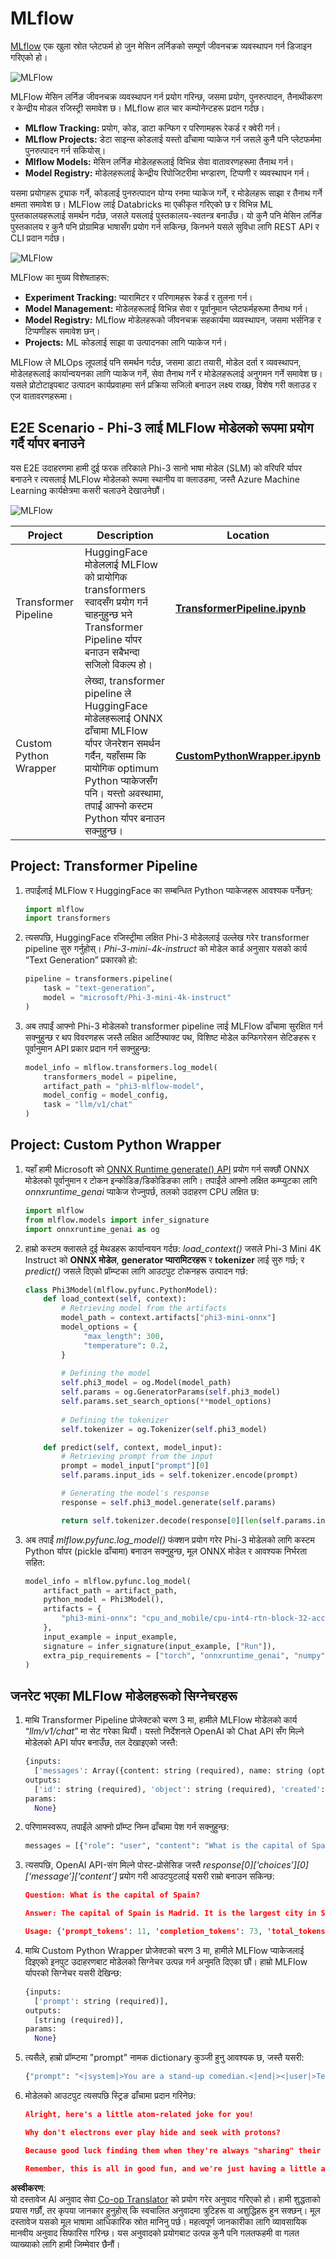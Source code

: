 <!--
CO_OP_TRANSLATOR_METADATA:
{
  "original_hash": "f61c383bbf0c3dac97e43f833c258731",
  "translation_date": "2025-05-09T18:35:45+00:00",
  "source_file": "md/02.Application/01.TextAndChat/Phi3/E2E_Phi-3-MLflow.md",
  "language_code": "ne"
}
-->
# MLflow

[MLflow](https://mlflow.org/) एक खुला स्रोत प्लेटफर्म हो जुन मेसिन लर्निङको सम्पूर्ण जीवनचक्र व्यवस्थापन गर्न डिजाइन गरिएको हो।

![MLFlow](../../../../../../translated_images/MlFlowmlops.e5d74ef39e988d267f5da3174105d728e556b25cee7d686689174acb1f07a11a.ne.png)

MLFlow मेसिन लर्निङ जीवनचक्र व्यवस्थापन गर्न प्रयोग गरिन्छ, जसमा प्रयोग, पुनरुत्पादन, तैनाथीकरण र केन्द्रीय मोडल रजिस्ट्री समावेश छ। MLflow हाल चार कम्पोनेन्टहरू प्रदान गर्दछ।

- **MLflow Tracking:** प्रयोग, कोड, डाटा कन्फिग र परिणामहरू रेकर्ड र क्वेरी गर्न।
- **MLflow Projects:** डेटा साइन्स कोडलाई यस्तो ढाँचामा प्याकेज गर्न जसले कुनै पनि प्लेटफर्ममा पुनरुत्पादन गर्न सकियोस्।
- **Mlflow Models:** मेसिन लर्निङ मोडेलहरूलाई विभिन्न सेवा वातावरणहरूमा तैनाथ गर्न।
- **Model Registry:** मोडेलहरूलाई केन्द्रीय रिपोजिटरीमा भण्डारण, टिप्पणी र व्यवस्थापन गर्न।

यसमा प्रयोगहरू ट्र्याक गर्ने, कोडलाई पुनरुत्पादन योग्य रनमा प्याकेज गर्ने, र मोडेलहरू साझा र तैनाथ गर्ने क्षमता समावेश छ। MLFlow लाई Databricks मा एकीकृत गरिएको छ र विभिन्न ML पुस्तकालयहरूलाई समर्थन गर्दछ, जसले यसलाई पुस्तकालय-स्वतन्त्र बनाउँछ। यो कुनै पनि मेसिन लर्निङ पुस्तकालय र कुनै पनि प्रोग्रामिङ भाषासँग प्रयोग गर्न सकिन्छ, किनभने यसले सुविधा लागि REST API र CLI प्रदान गर्दछ।

![MLFlow](../../../../../../translated_images/MLflow2.74e3f1a430b83b5379854d81f4d2d125b6e5a0f35f46b57625761d1f0597bc53.ne.png)

MLFlow का मुख्य विशेषताहरू:

- **Experiment Tracking:** प्यारामिटर र परिणामहरू रेकर्ड र तुलना गर्न।
- **Model Management:** मोडेलहरूलाई विभिन्न सेवा र पूर्वानुमान प्लेटफर्महरूमा तैनाथ गर्न।
- **Model Registry:** MLflow मोडेलहरूको जीवनचक्र सहकार्यमा व्यवस्थापन, जसमा भर्सनिङ र टिप्पणीहरू समावेश छन्।
- **Projects:** ML कोडलाई साझा वा उत्पादनका लागि प्याकेज गर्न।

MLFlow ले MLOps लूपलाई पनि समर्थन गर्दछ, जसमा डाटा तयारी, मोडेल दर्ता र व्यवस्थापन, मोडेलहरूलाई कार्यान्वयनका लागि प्याकेज गर्ने, सेवा तैनाथ गर्ने र मोडेलहरूलाई अनुगमन गर्ने समावेश छ। यसले प्रोटोटाइपबाट उत्पादन कार्यप्रवाहमा सर्न प्रक्रिया सजिलो बनाउन लक्ष्य राख्छ, विशेष गरी क्लाउड र एज वातावरणहरूमा।

## E2E Scenario - Phi-3 लाई MLFlow मोडेलको रूपमा प्रयोग गर्दै र्यापर बनाउने

यस E2E उदाहरणमा हामी दुई फरक तरिकाले Phi-3 सानो भाषा मोडेल (SLM) को वरिपरि र्यापर बनाउने र त्यसलाई MLFlow मोडेलको रूपमा स्थानीय वा क्लाउडमा, जस्तै Azure Machine Learning कार्यक्षेत्रमा कसरी चलाउने देखाउनेछौं।

![MLFlow](../../../../../../translated_images/MlFlow1.03b29de8b4a8f3706a3e7b229c94a81ece6e3ba983c78592ed332f3ef6efcfe0.ne.png)

| Project | Description | Location |
| ------------ | ----------- | -------- |
| Transformer Pipeline | HuggingFace मोडेललाई MLFlow को प्रायोगिक transformers स्वादसँग प्रयोग गर्न चाहनुहुन्छ भने Transformer Pipeline र्यापर बनाउन सबैभन्दा सजिलो विकल्प हो। | [**TransformerPipeline.ipynb**](../../../../../../code/06.E2E/E2E_Phi-3-MLflow_TransformerPipeline.ipynb) |
| Custom Python Wrapper | लेख्दा, transformer pipeline ले HuggingFace मोडेलहरूलाई ONNX ढाँचामा MLFlow र्यापर जेनरेशन समर्थन गर्दैन, यहाँसम्म कि प्रायोगिक optimum Python प्याकेजसँग पनि। यस्तो अवस्थामा, तपाईं आफ्नो कस्टम Python र्यापर बनाउन सक्नुहुन्छ। | [**CustomPythonWrapper.ipynb**](../../../../../../code/06.E2E/E2E_Phi-3-MLflow_CustomPythonWrapper.ipynb) |

## Project: Transformer Pipeline

1. तपाईंलाई MLFlow र HuggingFace का सम्बन्धित Python प्याकेजहरू आवश्यक पर्नेछन्:

    ``` Python
    import mlflow
    import transformers
    ```

2. त्यसपछि, HuggingFace रजिस्ट्रीमा लक्षित Phi-3 मोडेललाई उल्लेख गरेर transformer pipeline सुरु गर्नुहोस्। _Phi-3-mini-4k-instruct_ को मोडेल कार्ड अनुसार यसको कार्य “Text Generation” प्रकारको हो:

    ``` Python
    pipeline = transformers.pipeline(
        task = "text-generation",
        model = "microsoft/Phi-3-mini-4k-instruct"
    )
    ```

3. अब तपाईं आफ्नो Phi-3 मोडेलको transformer pipeline लाई MLFlow ढाँचामा सुरक्षित गर्न सक्नुहुन्छ र थप विवरणहरू जस्तै लक्षित आर्टिफ्याक्ट पथ, विशिष्ट मोडेल कन्फिगरेसन सेटिङहरू र पूर्वानुमान API प्रकार प्रदान गर्न सक्नुहुन्छ:

    ``` Python
    model_info = mlflow.transformers.log_model(
        transformers_model = pipeline,
        artifact_path = "phi3-mlflow-model",
        model_config = model_config,
        task = "llm/v1/chat"
    )
    ```

## Project: Custom Python Wrapper

1. यहाँ हामी Microsoft को [ONNX Runtime generate() API](https://github.com/microsoft/onnxruntime-genai) प्रयोग गर्न सक्छौं ONNX मोडेलको पूर्वानुमान र टोकन इन्कोडिङ/डिकोडिङका लागि। तपाईंले आफ्नो लक्षित कम्प्युटका लागि _onnxruntime_genai_ प्याकेज रोज्नुपर्छ, तलको उदाहरण CPU लक्षित छ:

    ``` Python
    import mlflow
    from mlflow.models import infer_signature
    import onnxruntime_genai as og
    ```

1. हाम्रो कस्टम क्लासले दुई मेथडहरू कार्यान्वयन गर्दछ: _load_context()_ जसले Phi-3 Mini 4K Instruct को **ONNX मोडेल**, **generator प्यारामिटरहरू** र **tokenizer** लाई सुरु गर्छ; र _predict()_ जसले दिएको प्रॉम्प्टका लागि आउटपुट टोकनहरू उत्पादन गर्छ:

    ``` Python
    class Phi3Model(mlflow.pyfunc.PythonModel):
        def load_context(self, context):
            # Retrieving model from the artifacts
            model_path = context.artifacts["phi3-mini-onnx"]
            model_options = {
                 "max_length": 300,
                 "temperature": 0.2,         
            }
        
            # Defining the model
            self.phi3_model = og.Model(model_path)
            self.params = og.GeneratorParams(self.phi3_model)
            self.params.set_search_options(**model_options)
            
            # Defining the tokenizer
            self.tokenizer = og.Tokenizer(self.phi3_model)
    
        def predict(self, context, model_input):
            # Retrieving prompt from the input
            prompt = model_input["prompt"][0]
            self.params.input_ids = self.tokenizer.encode(prompt)
    
            # Generating the model's response
            response = self.phi3_model.generate(self.params)
    
            return self.tokenizer.decode(response[0][len(self.params.input_ids):])
    ```

1. अब तपाईं _mlflow.pyfunc.log_model()_ फंक्शन प्रयोग गरेर Phi-3 मोडेलको लागि कस्टम Python र्यापर (pickle ढाँचामा) बनाउन सक्नुहुन्छ, मूल ONNX मोडेल र आवश्यक निर्भरता सहित:

    ``` Python
    model_info = mlflow.pyfunc.log_model(
        artifact_path = artifact_path,
        python_model = Phi3Model(),
        artifacts = {
            "phi3-mini-onnx": "cpu_and_mobile/cpu-int4-rtn-block-32-acc-level-4",
        },
        input_example = input_example,
        signature = infer_signature(input_example, ["Run"]),
        extra_pip_requirements = ["torch", "onnxruntime_genai", "numpy"],
    )
    ```

## जनरेट भएका MLFlow मोडेलहरूको सिग्नेचरहरू

1. माथि Transformer Pipeline प्रोजेक्टको चरण 3 मा, हामीले MLFlow मोडेलको कार्य “_llm/v1/chat_” मा सेट गरेका थियौं। यस्तो निर्देशनले OpenAI को Chat API सँग मिल्ने मोडेलको API र्यापर बनाउँछ, तल देखाइएको जस्तै:

    ``` Python
    {inputs: 
      ['messages': Array({content: string (required), name: string (optional), role: string (required)}) (required), 'temperature': double (optional), 'max_tokens': long (optional), 'stop': Array(string) (optional), 'n': long (optional), 'stream': boolean (optional)],
    outputs: 
      ['id': string (required), 'object': string (required), 'created': long (required), 'model': string (required), 'choices': Array({finish_reason: string (required), index: long (required), message: {content: string (required), name: string (optional), role: string (required)} (required)}) (required), 'usage': {completion_tokens: long (required), prompt_tokens: long (required), total_tokens: long (required)} (required)],
    params: 
      None}
    ```

1. परिणामस्वरूप, तपाईंले आफ्नो प्रॉम्प्ट निम्न ढाँचामा पेश गर्न सक्नुहुन्छ:

    ``` Python
    messages = [{"role": "user", "content": "What is the capital of Spain?"}]
    ```

1. त्यसपछि, OpenAI API-संग मिल्ने पोस्ट-प्रोसेसिङ जस्तै _response[0][‘choices’][0][‘message’][‘content’]_ प्रयोग गरी आउटपुटलाई यसरी राम्रो बनाउन सकिन्छ:

    ``` JSON
    Question: What is the capital of Spain?
    
    Answer: The capital of Spain is Madrid. It is the largest city in Spain and serves as the political, economic, and cultural center of the country. Madrid is located in the center of the Iberian Peninsula and is known for its rich history, art, and architecture, including the Royal Palace, the Prado Museum, and the Plaza Mayor.
    
    Usage: {'prompt_tokens': 11, 'completion_tokens': 73, 'total_tokens': 84}
    ```

1. माथि Custom Python Wrapper प्रोजेक्टको चरण 3 मा, हामीले MLFlow प्याकेजलाई दिइएको इनपुट उदाहरणबाट मोडेलको सिग्नेचर उत्पन्न गर्न अनुमति दिएका छौं। हाम्रो MLFlow र्यापरको सिग्नेचर यसरी देखिन्छ:

    ``` Python
    {inputs: 
      ['prompt': string (required)],
    outputs: 
      [string (required)],
    params: 
      None}
    ```

1. त्यसैले, हाम्रो प्रॉम्प्टमा "prompt" नामक dictionary कुञ्जी हुनु आवश्यक छ, जस्तै यसरी:

    ``` Python
    {"prompt": "<|system|>You are a stand-up comedian.<|end|><|user|>Tell me a joke about atom<|end|><|assistant|>",}
    ```

1. मोडेलको आउटपुट त्यसपछि स्ट्रिङ ढाँचामा प्रदान गरिनेछ:

    ``` JSON
    Alright, here's a little atom-related joke for you!
    
    Why don't electrons ever play hide and seek with protons?
    
    Because good luck finding them when they're always "sharing" their electrons!
    
    Remember, this is all in good fun, and we're just having a little atomic-level humor!
    ```

**अस्वीकरण**:  
यो दस्तावेज AI अनुवाद सेवा [Co-op Translator](https://github.com/Azure/co-op-translator) को प्रयोग गरेर अनुवाद गरिएको हो। हामी शुद्धताको प्रयास गर्छौं, तर कृपया जानकार हुनुहोस् कि स्वचालित अनुवादमा त्रुटिहरू वा अशुद्धिहरू हुन सक्छन्। मूल दस्तावेज यसको मूल भाषामा आधिकारिक स्रोत मानिनु पर्छ। महत्वपूर्ण जानकारीका लागि व्यावसायिक मानवीय अनुवाद सिफारिस गरिन्छ। यस अनुवादको प्रयोगबाट उत्पन्न कुनै पनि गलतफहमी वा गलत व्याख्याको लागि हामी जिम्मेवार छैनौं।